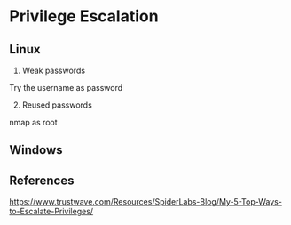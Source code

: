 # Privilege Escalation


## Linux

1. Weak passwords

Try the username as password

2. Reused passwords


nmap as root

## Windows

## References
https://www.trustwave.com/Resources/SpiderLabs-Blog/My-5-Top-Ways-to-Escalate-Privileges/